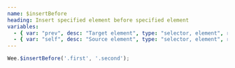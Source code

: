 ```yaml
---
name: $insertBefore
heading: Insert specified element before specified element
variables:
  - { var: "prev", desc: "Target element", type: "selector, element", req: true }
  - { var: "self", desc: "Source element", type: "selector, element", req: true }
---
```


```javascript
Wee.$insertBefore('.first', '.second');
```